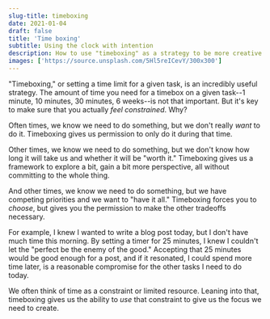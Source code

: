 ```yaml
---
slug-title: timeboxing
date: 2021-01-04
draft: false
title: 'Time boxing'
subtitle: Using the clock with intention
description: How to use "timeboxing" as a strategy to be more creative.
images: ['https://source.unsplash.com/5Hl5reICevY/300x300']
---
```


"Timeboxing," or setting a time limit for a given task, is an incredibly useful strategy. The amount of time you need for a timebox on a given task--1 minute, 10 minutes, 30 minutes, 6 weeks--is not that important. But it's key to make sure that you actually _feel constrained_. Why?

Often times, we know we need to do something, but we don't really _want_ to do it. Timeboxing gives us permission to only do it during that time.

Other times, we know we need to do something, but we don't know how long it will take us and whether it will be "worth it." Timeboxing gives us a framework to explore a bit, gain a bit more perspective, all without committing to the whole thing.

And other times, we know we need to do something, but we have competing priorities and we want to "have it all." Timeboxing forces you to _choose_, but gives you the permission to make the other tradeoffs necessary.

For example, I knew I wanted to write a blog post today, but I don't have much time this morning. By setting a timer for 25 minutes, I knew I couldn't let the "perfect be the enemy of the good." Accepting that 25 minutes would be good enough for a post, and if it resonated, I could spend more time later, is a reasonable compromise for the other tasks I need to do today.

We often think of time as a constraint or limited resource. Leaning into that, timeboxing gives us the ability to _use_ that constraint to give us the focus we need to create.
